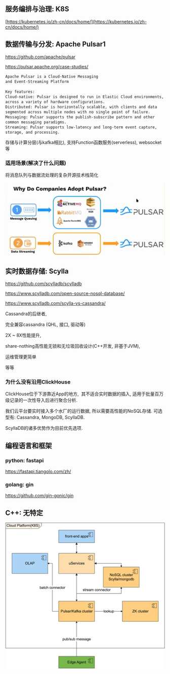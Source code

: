 ## 服务编排与治理: K8S

[https://kubernetes.io/zh-cn/docs/home/](https://kubernetes.io/zh-cn/docs/home/)

## 数据传输与分发: Apache Pulsar1

https://github.com/apache/pulsar

https://pulsar.apache.org/case-studies/

```text
Apache Pulsar is a Cloud-Native Messaging 
and Event-Streaming Platform

Key features:
Cloud-native: Pulsar is designed to run in Elastic Cloud environments, across a variety of hardware configurations.
Distributed: Pulsar is horizontally scalable, with clients and data segmented across multiple nodes with no single point of failure.
Messaging: Pulsar supports the publish-subscribe pattern and other common messaging paradigms.
Streaming: Pulsar supports low-latency and long-term event capture, storage, and processing.
```

存储与计算分层(与kafka相比), 支持Function函数服务(serverless), websocket等

### 适用场景(解决了什么问题)

将消息队列与数据流处理的复杂开源技术栈简化

<img class="op-uc-image op-uc-image_inline" style="width:673px;" src="pulsar.png">

## 实时数据存储: Scylla

https://github.com/scylladb/scylladb

https://www.scylladb.com/open-source-nosql-database/

https://www.scylladb.com/scylla-vs-cassandra/

Cassandra的后继者,

完全兼容cassandra (QHL, 接口, 驱动等)

2X ~ 8X性能提升,

share-nothing高性能无锁和无垃圾回收设计(C++开发, 非基于JVM),

运维管理更简单

等等

### 为什么没有沿用ClickHouse

ClickHouse位于下游靠近App的地方,  其不适合实时数据的插入, 适用于批量百万级记录的一次性导入后进行聚合分析.

我们云平台要实时接入多个水厂的运行数据, 所以需要高性能的NoSQL存储. 可选型有: Cassandra, MongoDB, ScyllaDB.

ScyllaDB的诸多优势作为目前优先选项.

## 编程语言和框架

### python: fastapi

https://fastapi.tiangolo.com/zh/

### golang: gin

https://github.com/gin-gonic/gin

## C++: 无特定

<img class="op-uc-image op-uc-image_inline" style="width:703px;" src="cloud.png">